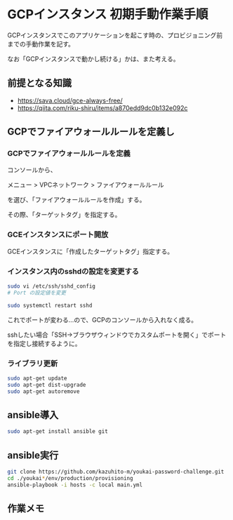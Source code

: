 # GCPインスタンス 初期手動作業手順

GCPインスタンスでこのアプリケーションを起こす時の、プロビジョニング前までの手動作業を記す。

なお「GCPインスタンスで動かし続ける」かは、また考える。

## 前提となる知識

- https://sava.cloud/gce-always-free/
- https://qiita.com/riku-shiru/items/a870edd9dc0b132e092c

## GCPでファイアウォールルールを定義し

### GCPでファイアウォールルールを定義

コンソールから、

メニュー > VPCネットワーク > ファイアウォールルール

を選び、「ファイアウォールルールを作成」する。

その際、「ターゲットタグ」を指定する。

### GCEインスタンスにポート開放

GCEインスタンスに「作成したターゲットタグ」指定する。

### インスタンス内のsshdの設定を変更する

```bash
sudo vi /etc/ssh/sshd_config
# Port の設定値を変更

sudo systemctl restart sshd
```

これでポートが変わる…ので、GCPのコンソールから入れなく成る。

sshしたい場合「SSH->ブラウザウィンドウでカスタムポートを開く」でポートを指定し接続するように。

### ライブラリ更新

```bash
sudo apt-get update
sudo apt-get dist-upgrade
sudo apt-get autoremove
```

## ansible導入

```bash
sudo apt-get install ansible git
```

## ansible実行

```bash
git clone https://github.com/kazuhito-m/youkai-password-challenge.git
cd ./youkai*/env/production/provisioning
ansible-playbook -i hosts -c local main.yml
```

## 作業メモ

```bash

```
